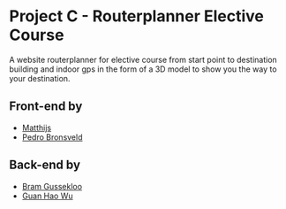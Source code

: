 # Project C - Routerplanner Elective Course
A website routerplanner for elective course from start point to destination building and indoor gps in the form of a 3D model to show you the way to your destination.

## Front-end by
* [Matthijs](https://github.com/Matthbo)
* [Pedro Bronsveld](https://github.com/Pedro-Bronsveld)

## Back-end by
* [Bram Gussekloo](https://github.com/Bramgus12)
* [Guan Hao Wu](https://github.com/guanhaowu)